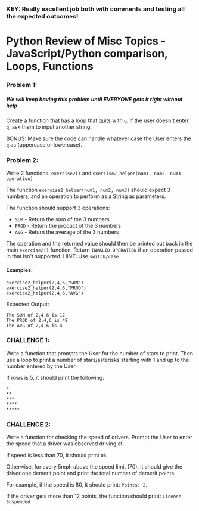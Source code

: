 ### KEY: Really excellent job both with comments and testing all the expected outcomes! 

# Python Review of Misc Topics - JavaScript/Python comparison, Loops, Functions

### Problem 1:
##### We will keep having this problem until EVERYONE gets it right without help
Create a function that has a loop that quits with ```q```. If the user doesn't enter ```q```, ask them to input another string.

BONUS: Make sure the code can handle whatever case the User enters the ```q``` as (uppercase or lowercase).

### Problem 2:
Write 2 functions: ```exercise2()``` and ```exercise2_helper(num1, num2, num3. operation)```

The function ```exercise2_helper(num1, num2, num3)``` should expect 3 numbers, and an operation to perform as a String as parameters. 

The function should support 3 operations:
* ```SUM``` - Return the sum of the 3 numbers
* ```PROD``` - Return the product of the 3 numbers
* ```AVG``` - Return the average of the 3 numbers

The operation and the returned value should then be printed out back in the main ```exercise2()``` function. Return ```INVALID OPERATION``` if an operation passed in that isn't supported. HINT: Use ```switch/case```

#### Examples:
```
exercise2_helper(2,4,6,"SUM")
exercise2_helper(2,4,6,"PROD")
exercise2_helper(2,4,6,"AVG")
```
Expected Output:
```
The SUM of 2,4,6 is 12
The PROD of 2,4,6 is 48
The AVG of 2,4,6 is 4
```

### CHALLENGE 1:
Write a function that prompts the User for the number of stars to print. Then use a loop to print a number of stars/asterisks starting with 1 and up to the number entered by the User.

If rows is 5, it should print the following:
```
*
**
***
****
*****
```

### CHALLENGE 2:
Write a function for checking the speed of drivers. Prompt the User to enter the speed that a driver was observed driving at.

If speed is less than 70, it should print ```Ok```.

Otherwise, for every 5mph above the speed limit (70), it should give the driver one demerit point and print the total number of demerit points. 

For example, if the speed is 80, it should print: ```Points: 2```.

If the driver gets more than 12 points, the function should print: ```License Suspended```

